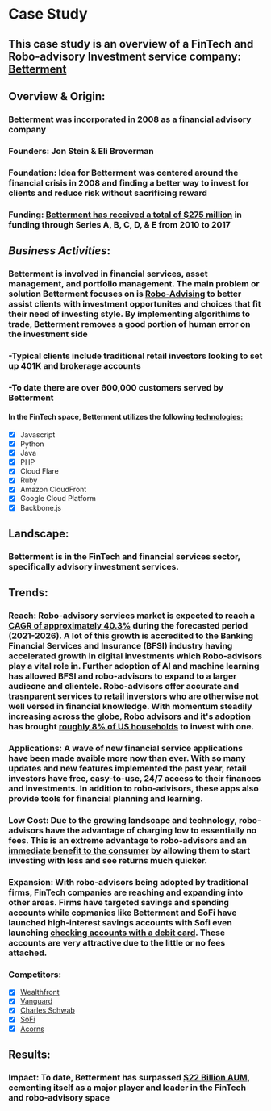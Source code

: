 # Case Study 
## This case study is an overview of a FinTech and Robo-advisory Investment service company: [Betterment](https://www.betterment.com/)
## Overview & Origin:
### Betterment was incorporated in 2008 as a financial advisory company 
### Founders: Jon Stein & Eli Broverman 
### Foundation: Idea for Betterment was centered around the financial crisis in 2008 and finding a better way to invest for clients and reduce risk without sacrificing reward 
### Funding: [Betterment has received a total of $275 million](https://www.crunchbase.com/organization/betterment/company_financials) in funding through Series A, B, C, D, & E from 2010 to 2017

## _**Business Activities**_: 
### Betterment is involved in financial services, asset management, and portfolio management. The main problem or solution Betterment focuses on is [Robo-Advising](https://www.betterment.com/category/robo-advisor/) to better assist clients with investment opportunites and choices that fit their need of investing style. By implementing algorithims to trade, Betterment removes a good portion of human error on the investment side 
### -Typical clients include traditional retail investors looking to set up 401K and brokerage accounts
### -To date there are over 600,000 customers served by Betterment 
#### In the FinTech space, Betterment utilizes the following [technologies:](https://stackshare.io/betterment/betterment)
- [x] Javascript
- [x] Python
- [x] Java
- [x] PHP
- [x] Cloud Flare
- [x] Ruby
- [x] Amazon CloudFront
- [x] Google Cloud Platform
- [x] Backbone.js

## Landscape:
### Betterment is in the FinTech and financial services sector, specifically advisory investment services. 

## Trends:
### Reach: Robo-advisory services market is expected to reach a [CAGR of approximately 40.3%](https://www.mordorintelligence.com/industry-reports/robo-advisory-services-market#:~:text=The%20Robo%2Dadvisory%20Services%20Market%20is%20expected%20to%20register%20a,are%20playing%20a%20major%20role) during the forecasted period (2021-2026). A lot of this growth is accredited to the Banking Financial Services and Insurance (BFSI) industry having accelerated growth in digital investments which Robo-advisors play a vital role in. Further adoption of AI and machine learning has allowed BFSI and robo-advisors to expand to a larger audiecne and clientele. Robo-advisors offer accurate and trasnparent services to retail inverstors who are otherwise not well versed in financial knowledge. With momentum steadily increasing across the globe, Robo advisors and it's adoption has brought [roughly 8% of US households](https://www.backendbenchmarking.com/blog/2020/11/robo-advisor-industry-trends-fall-2020/) to invest with one. 
### Applications: A wave of new financial service applications have been made avaible more now than ever. With so many updates and new features implemented the past year, retail investors have free, easy-to-use, 24/7 access to their finances and investments. In addition to robo-advisors, these apps also provide tools for financial planning and learning. 
### Low Cost: Due to the growing landscape and technology, robo-advisors have the advantage of charging low to essentially no fees. This is an extreme advantage to robo-advisors and an [immediate benefit to the consumer](https://www.aaii.com/journal/article/top-robo-adviser-trends-according-to-the-experts?via=emailsignup-readmore) by allowing them to start investing with less and see returns much quicker.
### Expansion: With robo-advisors being adopted by traditional firms, FinTech companies are reaching and expanding into other areas. Firms have targeted savings and spending accounts while copmanies like Betterment and SoFi have launched high-interest savings accounts with Sofi even launching [checking accounts with a debit card](https://www.backendbenchmarking.com/blog/2020/06/innovation-trends-of-robo-advice/). These accounts are very attractive due to the little or no fees attached. 
### Competitors: 
- [x] [Wealthfront](https://www.wealthfront.com/)
- [x] [Vanguard](https://investor.vanguard.com/corporate-portal/)
- [x] [Charles Schwab](https://www.schwab.com/)
- [x] [SoFi](https://www.sofi.com/)
- [x] [Acorns](https://www.acorns.com/)

## Results:
### Impact: To date, Betterment has surpassed [$22 Billion AUM](https://www.investmentnews.com/betterment-grows-500k-accounts-189575), cementing itself as a major player and leader in the FinTech and robo-advisory space

